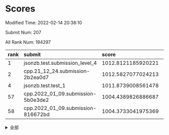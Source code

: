 # Scores

Modified Time: 2022-02-14 20:38:10

Submit Num: 207

All Rank Num: 194297

| rank |               submit               |       score        |       sigma        | pk_num |
| :--- | :--------------------------------- | :----------------- | :----------------- | :----- |
| 1    | jsonzb.test.submission_level_4     | 1012.8121185920221 | 0.8499842687914093 | 3752   |
| 2    | cpp.21_12_24.submission-2b2ea0d7   | 1012.5827077024213 | 0.818021229249698  | 3752   |
| 4    | jsonzb.test.test_1                 | 1011.8739008561478 | 0.7972064728882571 | 3753   |
| 57   | cpp.2022_01_09.submission-5b0e3de2 | 1004.4389826886687 | 0.7150207775850725 | 3759   |
| 58   | cpp.2022_01_09.submission-816672bd | 1004.3733041975369 | 0.7143371835112284 | 3752   |


<details>
<summary>全部</summary>

| rank |                 submit                 |       score        |       sigma        | pk_num |
| :--- | :------------------------------------- | :----------------- | :----------------- | :----- |
| 1    | jsonzb.test.submission_level_4         | 1012.8121185920221 | 0.8499842687914093 | 3752   |
| 2    | cpp.21_12_24.submission-2b2ea0d7       | 1012.5827077024213 | 0.818021229249698  | 3752   |
| 3    | gobigger.level_3.submission_level_3_27 | 1011.9750660965904 | 0.7954152519910507 | 3755   |
| 4    | jsonzb.test.test_1                     | 1011.8739008561478 | 0.7972064728882571 | 3753   |
| 5    | gobigger.level_3.submission_level_3_38 | 1011.7867025858922 | 0.7808201308559494 | 3760   |
| 6    | gobigger.level_3.submission_level_3_41 | 1011.245557138272  | 0.7760716574835191 | 3758   |
| 7    | gobigger.level_3.submission_level_3_4  | 1011.2044077484339 | 0.7765873466382649 | 3753   |
| 8    | gobigger.level_3.submission_level_3_23 | 1011.0870867637849 | 0.7745642588862311 | 3749   |
| 9    | gobigger.level_3.submission_level_3_6  | 1011.0016355338493 | 0.7972834125186641 | 3753   |
| 10   | gobigger.level_3.submission_level_3_16 | 1010.9979601448258 | 0.7683318863319644 | 3751   |
| 11   | gobigger.level_3.submission_level_3_37 | 1010.9630996706893 | 0.7439578416268365 | 3753   |
| 12   | gobigger.level_3.submission_level_3_49 | 1010.8989333032115 | 0.7697858032497412 | 3753   |
| 13   | gobigger.level_3.submission_level_3_14 | 1010.8315324998042 | 0.7789754908189207 | 3760   |
| 14   | gobigger.level_3.submission_level_3_40 | 1010.7557108892025 | 0.7819769877876946 | 3752   |
| 15   | gobigger.level_3.submission_level_3_7  | 1010.7542535810655 | 0.8001849170640485 | 3751   |
| 16   | gobigger.level_3.submission_level_3_24 | 1010.5554823166766 | 0.7771304639149751 | 3752   |
| 17   | gobigger.level_3.submission_level_3_36 | 1010.4448514539652 | 0.7739736694067768 | 3756   |
| 18   | gobigger.level_3.submission_level_3_2  | 1010.3369876220464 | 0.7615772279560212 | 3754   |
| 19   | gobigger.level_3.submission_level_3_19 | 1010.2931070595394 | 0.7704157940331977 | 3750   |
| 20   | gobigger.level_3.submission_level_3_11 | 1010.2138998161195 | 0.7423735807754144 | 3755   |
| 21   | gobigger.level_3.submission_level_3_10 | 1010.1667151613541 | 0.779643656431169  | 3750   |
| 22   | gobigger.level_3.submission_level_3_48 | 1009.9869123486017 | 0.7756738489230132 | 3757   |
| 23   | gobigger.level_3.submission_level_3_28 | 1009.9831925714503 | 0.7617312830192072 | 3752   |
| 24   | gobigger.level_3.submission_level_3_44 | 1009.9775755598803 | 0.7642145765886059 | 3756   |
| 25   | gobigger.level_3.submission_level_3_8  | 1009.8963088393978 | 0.7796593007634104 | 3751   |
| 26   | gobigger.level_3.submission_level_3_22 | 1009.8710219940232 | 0.7481006991468057 | 3752   |
| 27   | gobigger.level_3.submission_level_3_1  | 1009.8326176937433 | 0.7466329496656564 | 3757   |
| 28   | gobigger.level_3.submission_level_3_42 | 1009.8117815705674 | 0.7380266735794081 | 3757   |
| 29   | gobigger.level_3.submission_level_3_20 | 1009.6725961697324 | 0.7691812068964895 | 3760   |
| 30   | gobigger.level_3.submission_level_3_25 | 1009.668021687902  | 0.768437634655849  | 3757   |
| 31   | gobigger.level_3.submission_level_3_15 | 1009.6134940680134 | 0.7628314092801445 | 3754   |
| 32   | gobigger.level_3.submission_level_3_30 | 1009.5853521775061 | 0.7635654050266841 | 3755   |
| 33   | gobigger.level_3.submission_level_3_26 | 1009.3378010293002 | 0.7786046575848757 | 3757   |
| 34   | gobigger.level_3.submission_level_3_5  | 1009.309140138477  | 0.7543451651658748 | 3751   |
| 35   | gobigger.level_3.submission_level_3_0  | 1009.2600135907315 | 0.7646392182340128 | 3757   |
| 36   | gobigger.level_3.submission_level_3_12 | 1009.2452375339126 | 0.7366645652009325 | 3760   |
| 37   | gobigger.level_3.submission_level_3_13 | 1009.2083480686476 | 0.7341346539113107 | 3753   |
| 38   | gobigger.level_3.submission_level_3_34 | 1009.1650099793278 | 0.7475542669902548 | 3760   |
| 39   | gobigger.level_3.submission_level_3_17 | 1009.1355420748896 | 0.7557737031021946 | 3755   |
| 40   | gobigger.level_3.submission_level_3_29 | 1009.1256577051856 | 0.7475819945759538 | 3757   |
| 41   | gobigger.level_3.submission_level_3_3  | 1009.0610630323487 | 0.7567475171347727 | 3753   |
| 42   | gobigger.level_3.submission_level_3_43 | 1009.0291799200874 | 0.7265856948923926 | 3751   |
| 43   | gobigger.level_3.submission_level_3_35 | 1008.9912147529474 | 0.7655286142650908 | 3752   |
| 44   | gobigger.level_3.submission_level_3_47 | 1008.9719754743143 | 0.7476665182191324 | 3752   |
| 45   | gobigger.level_3.submission_level_3_46 | 1008.9557599499353 | 0.7368401876249112 | 3752   |
| 46   | gobigger.level_3.submission_level_3_32 | 1008.9497734938695 | 0.7473531074149985 | 3753   |
| 47   | gobigger.level_3.submission_level_3_21 | 1008.8396589689327 | 0.7389971629775797 | 3759   |
| 48   | gobigger.level_3.submission_level_3_33 | 1008.7630196557662 | 0.7461724225391057 | 3755   |
| 49   | gobigger.level_3.submission_level_3_31 | 1008.7285668717054 | 0.7794681157606748 | 3751   |
| 50   | gobigger.level_3.submission_level_3_9  | 1008.3711570856524 | 0.7454135906326307 | 3753   |
| 51   | gobigger.level_3.submission_level_3_18 | 1008.1730683464122 | 0.7417555129132509 | 3759   |
| 52   | gobigger.level_3.submission_level_3_39 | 1008.1222079793472 | 0.744350338692178  | 3757   |
| 53   | gobigger.level_3.submission_level_3_45 | 1008.106503668275  | 0.7417285016864799 | 3755   |
| 54   | gobigger.level_1.submission_level_1_23 | 1006.045159390938  | 0.7311524837623281 | 3749   |
| 55   | gobigger.level_1.submission_level_1_17 | 1005.0110582401803 | 0.7182865563255121 | 3754   |
| 56   | gobigger.level_1.submission_level_1_29 | 1004.7510770891389 | 0.7141002221219266 | 3757   |
| 57   | cpp.2022_01_09.submission-5b0e3de2     | 1004.4389826886687 | 0.7150207775850725 | 3759   |
| 58   | cpp.2022_01_09.submission-816672bd     | 1004.3733041975369 | 0.7143371835112284 | 3752   |
| 59   | gobigger.level_1.submission_level_1_7  | 1004.350001598342  | 0.7095716113976593 | 3758   |
| 60   | gobigger.level_1.submission_level_1_48 | 1004.2518203579716 | 0.7230890125832488 | 3760   |
| 61   | gobigger.level_1.submission_level_1_19 | 1004.2221039723048 | 0.7212302430324007 | 3752   |
| 62   | gobigger.level_1.submission_level_1_11 | 1004.2044916586592 | 0.7161914939159338 | 3754   |
| 63   | gobigger.level_1.submission_level_1_21 | 1004.105273651635  | 0.7268114048515231 | 3756   |
| 64   | gobigger.level_1.submission_level_1_8  | 1004.0758255436698 | 0.7148920378583431 | 3754   |
| 65   | gobigger.level_1.submission_level_1_33 | 1003.9983640762185 | 0.7331015819622964 | 3750   |
| 66   | gobigger.level_1.submission_level_1_14 | 1003.9173264670608 | 0.7352238558253901 | 3756   |
| 67   | gobigger.level_1.submission_level_1_41 | 1003.882834732279  | 0.7346453023073664 | 3751   |
| 68   | gobigger.level_1.submission_level_1_28 | 1003.7274464373854 | 0.7095829662269101 | 3755   |
| 69   | gobigger.level_1.submission_level_1_5  | 1003.7050623990392 | 0.7192730835075302 | 3761   |
| 70   | gobigger.level_1.submission_level_1_22 | 1003.665136210869  | 0.7118694865633381 | 3757   |
| 71   | gobigger.level_1.submission_level_1_18 | 1003.6342492952247 | 0.7100298262998107 | 3753   |
| 72   | gobigger.level_1.submission_level_1_44 | 1003.5981134898194 | 0.7140825646554706 | 3754   |
| 73   | gobigger.level_1.submission_level_1_49 | 1003.538284262836  | 0.7249369100136956 | 3754   |
| 74   | gobigger.level_1.submission_level_1_13 | 1003.5166401231428 | 0.717971380538647  | 3755   |
| 75   | gobigger.level_1.submission_level_1_26 | 1003.3750421275874 | 0.727827395402413  | 3750   |
| 76   | gobigger.level_1.submission_level_1_16 | 1003.2974946098177 | 0.7222378967750842 | 3756   |
| 77   | gobigger.level_1.submission_level_1_25 | 1003.2487989339551 | 0.7040217413621925 | 3750   |
| 78   | gobigger.level_1.submission_level_1_35 | 1003.2328691693735 | 0.7150284165424723 | 3754   |
| 79   | gobigger.level_1.submission_level_1_10 | 1003.2219764203036 | 0.7159150628870515 | 3757   |
| 80   | gobigger.level_1.submission_level_1_0  | 1003.207420265277  | 0.7144672302485803 | 3752   |
| 81   | gobigger.level_1.submission_level_1_15 | 1003.126569075563  | 0.7263891969247926 | 3756   |
| 82   | gobigger.level_1.submission_level_1_3  | 1003.1185384773407 | 0.7219725778939301 | 3751   |
| 83   | gobigger.level_1.submission_level_1_45 | 1003.1166077057336 | 0.6990235853709116 | 3749   |
| 84   | gobigger.level_1.submission_level_1_24 | 1003.0872921067789 | 0.7212183707071328 | 3753   |
| 85   | gobigger.level_1.submission_level_1_12 | 1003.0610366147653 | 0.7054679883560658 | 3751   |
| 86   | gobigger.level_1.submission_level_1_30 | 1003.0429149504143 | 0.7066879458164849 | 3747   |
| 87   | gobigger.level_1.submission_level_1_43 | 1003.0123968517433 | 0.7034658099654368 | 3748   |
| 88   | gobigger.level_1.submission_level_1_6  | 1002.9563145945078 | 0.707479632850149  | 3751   |
| 89   | gobigger.level_1.submission_level_1_31 | 1002.8921355749266 | 0.7122591525812937 | 3759   |
| 90   | gobigger.level_1.submission_level_1_20 | 1002.845820861628  | 0.713131315179332  | 3757   |
| 91   | gobigger.level_1.submission_level_1_42 | 1002.8275697694316 | 0.7118452072277874 | 3748   |
| 92   | gobigger.level_1.submission_level_1_39 | 1002.7968992872542 | 0.7174946497747117 | 3755   |
| 93   | gobigger.level_1.submission_level_1_36 | 1002.7710468604411 | 0.7229479915224273 | 3754   |
| 94   | gobigger.level_1.submission_level_1_27 | 1002.7590145184245 | 0.7084777352914362 | 3752   |
| 95   | gobigger.level_1.submission_level_1_34 | 1002.6748169608712 | 0.7166003696711972 | 3754   |
| 96   | gobigger.level_1.submission_level_1_9  | 1002.6320380738044 | 0.704582886008051  | 3756   |
| 97   | gobigger.level_1.submission_level_1_37 | 1002.3581761659825 | 0.7136090508810538 | 3758   |
| 98   | gobigger.level_1.submission_level_1_40 | 1002.2709060055145 | 0.7011127361698197 | 3758   |
| 99   | gobigger.level_1.submission_level_1_1  | 1002.1501226352977 | 0.7163453337865329 | 3755   |
| 100  | gobigger.level_1.submission_level_1_46 | 1002.1390224286538 | 0.7003470154579402 | 3753   |
| 101  | gobigger.level_1.submission_level_1_47 | 1001.9364973272311 | 0.7128631155545292 | 3751   |
| 102  | gobigger.level_1.submission_level_1_32 | 1001.8077011876771 | 0.7141460573142485 | 3754   |
| 103  | gobigger.level_1.submission_level_1_4  | 1001.5591029417634 | 0.7051718871365859 | 3757   |
| 104  | gobigger.level_1.submission_level_1_2  | 1001.5515921888923 | 0.7080528096409762 | 3759   |
| 105  | gobigger.level_1.submission_level_1_38 | 1000.790600861687  | 0.7089503819957138 | 3757   |
| 106  | gobigger.random.submission_random_31   | 997.4152252582345  | 0.7055737037821893 | 3753   |
| 107  | gobigger.random.submission_random_37   | 997.0388307331259  | 0.7026549118420996 | 3754   |
| 108  | gobigger.random.submission_random_28   | 996.9682942224318  | 0.7099852954616958 | 3757   |
| 109  | gobigger.random.submission_random_49   | 996.929334741018   | 0.7180182008713617 | 3751   |
| 110  | gobigger.random.submission_random_8    | 996.8163940660643  | 0.7054796255093571 | 3752   |
| 111  | gobigger.random.submission_random_35   | 996.7632660602984  | 0.715397348722635  | 3752   |
| 112  | gobigger.random.submission_random_6    | 996.7611659455181  | 0.7183245819807115 | 3757   |
| 113  | gobigger.random.submission_random_13   | 996.7214137499531  | 0.7220024579258085 | 3757   |
| 114  | gobigger.random.submission_random_21   | 996.6652764318974  | 0.7026912544670391 | 3751   |
| 115  | gobigger.random.submission_random_7    | 996.6511541954421  | 0.7145867216983862 | 3756   |
| 116  | gobigger.random.submission_random_12   | 996.6275618271023  | 0.7089570866619714 | 3754   |
| 117  | gobigger.random.submission_random_47   | 996.5997313280118  | 0.7067145167787553 | 3752   |
| 118  | gobigger.random.submission_random_26   | 996.4918541750103  | 0.7113274091119584 | 3749   |
| 119  | gobigger.random.submission_random_14   | 996.438104153964   | 0.7048479311214351 | 3754   |
| 120  | gobigger.random.submission_random_46   | 996.4108913856364  | 0.7118559829524992 | 3756   |
| 121  | gobigger.random.submission_random_44   | 996.4045925737352  | 0.7141005562907113 | 3753   |
| 122  | gobigger.random.submission_random_25   | 996.3664570862348  | 0.7048418272634269 | 3753   |
| 123  | gobigger.random.submission_random_23   | 996.3481989185904  | 0.7054383472611491 | 3760   |
| 124  | gobigger.random.submission_random_40   | 996.3397816794433  | 0.7019084684022009 | 3755   |
| 125  | gobigger.random.submission_random_30   | 996.3205433880333  | 0.7170984862093371 | 3752   |
| 126  | gobigger.random.submission_random_38   | 996.3182501144504  | 0.7143684820140099 | 3754   |
| 127  | gobigger.random.submission_random_18   | 996.2786163359297  | 0.7151558652137165 | 3754   |
| 128  | gobigger.random.submission_random_17   | 996.2503778228212  | 0.7079284995336779 | 3759   |
| 129  | gobigger.random.submission_random_11   | 996.2364016432035  | 0.7055183201778028 | 3751   |
| 130  | gobigger.random.submission_random_39   | 996.2165799247853  | 0.7104408615341917 | 3752   |
| 131  | gobigger.random.submission_random_48   | 996.2104552383043  | 0.7100729310744779 | 3754   |
| 132  | gobigger.random.submission_random_4    | 996.1409212112669  | 0.7027677659994299 | 3756   |
| 133  | gobigger.random.submission_random_0    | 996.1346708348221  | 0.7190318056751215 | 3751   |
| 134  | gobigger.random.submission_random_20   | 995.9511756258422  | 0.7093555555546004 | 3758   |
| 135  | gobigger.random.submission_random_27   | 995.9161417137041  | 0.7196489751473889 | 3748   |
| 136  | gobigger.random.submission_random_2    | 995.9147334170625  | 0.7082136797138214 | 3757   |
| 137  | gobigger.random.submission_random_1    | 995.8656828129073  | 0.7132425024216473 | 3757   |
| 138  | gobigger.random.submission_random_45   | 995.8489595565728  | 0.7081722136834037 | 3758   |
| 139  | gobigger.random.submission_random_43   | 995.8465110068116  | 0.702727308622659  | 3755   |
| 140  | gobigger.random.submission_random_33   | 995.8411488018617  | 0.7078187671589938 | 3757   |
| 141  | gobigger.random.submission_random_5    | 995.8063022440098  | 0.6993937445273055 | 3752   |
| 142  | gobigger.random.submission_random_42   | 995.7381005751525  | 0.703541749810707  | 3755   |
| 143  | gobigger.random.submission_random_19   | 995.6838111907518  | 0.7024997529474211 | 3754   |
| 144  | gobigger.random.submission_random_15   | 995.6715566093902  | 0.7035683843356867 | 3761   |
| 145  | gobigger.random.submission_random_16   | 995.5749492484993  | 0.7073659679596684 | 3754   |
| 146  | gobigger.random.submission_random_3    | 995.5622898535037  | 0.7143024568190024 | 3752   |
| 147  | gobigger.random.submission_random_24   | 995.4932315782152  | 0.724514831415953  | 3752   |
| 148  | gobigger.random.submission_random_32   | 995.3526982738368  | 0.709440433609079  | 3754   |
| 149  | gobigger.random.submission_random_22   | 995.325010969606   | 0.7166497150575601 | 3760   |
| 150  | gobigger.random.submission_random_29   | 995.3153080409367  | 0.7205642285700963 | 3757   |
| 151  | gobigger.random.submission_random_9    | 995.1834671606728  | 0.7061426273384387 | 3754   |
| 152  | gobigger.random.submission_random_41   | 995.1789030912278  | 0.6959701280175441 | 3760   |
| 153  | gobigger.random.submission_random_34   | 995.0939327202886  | 0.7101635297131689 | 3756   |
| 154  | gobigger.random.submission_random_10   | 995.0441150513332  | 0.7168578050429211 | 3754   |
| 155  | gobigger.random.submission_random_36   | 994.9824815458575  | 0.7129487753703766 | 3755   |
| 156  | gobigger.level_2.submission_level_2_27 | 994.2084256108964  | 0.7304250923575731 | 3754   |
| 157  | gobigger.level_2.submission_level_2_1  | 994.1103897542804  | 0.7231623275044515 | 3752   |
| 158  | gobigger.level_2.submission_level_2_34 | 993.8429801729451  | 0.7371965179271812 | 3754   |
| 159  | gobigger.level_2.submission_level_2_39 | 993.5910495023811  | 0.7336174443410332 | 3751   |
| 160  | gobigger.level_2.submission_level_2_14 | 993.5684059210104  | 0.7365515719315217 | 3756   |
| 161  | gobigger.level_2.submission_level_2_6  | 993.5250474890346  | 0.7251746517247918 | 3749   |
| 162  | gobigger.level_2.submission_level_2_4  | 993.3434535061368  | 0.7267623647515983 | 3755   |
| 163  | gobigger.level_2.submission_level_2_48 | 993.1548443795689  | 0.7547817211284102 | 3754   |
| 164  | gobigger.level_2.submission_level_2_26 | 992.8956239971951  | 0.737673731700942  | 3757   |
| 165  | gobigger.level_2.submission_level_2_3  | 992.8249029146864  | 0.7324668934341892 | 3753   |
| 166  | gobigger.level_2.submission_level_2_19 | 992.7847757653084  | 0.738778198661813  | 3756   |
| 167  | gobigger.level_2.submission_level_2_33 | 992.7343987278199  | 0.7651581608071658 | 3753   |
| 168  | gobigger.level_2.submission_level_2_21 | 992.655451633653   | 0.7397083767404447 | 3756   |
| 169  | gobigger.level_2.submission_level_2_49 | 992.5991464151612  | 0.7353517877452027 | 3757   |
| 170  | gobigger.level_2.submission_level_2_10 | 992.5885919518819  | 0.7364773094129616 | 3752   |
| 171  | gobigger.level_2.submission_level_2_2  | 992.5666437576701  | 0.7442515453039142 | 3758   |
| 172  | gobigger.level_2.submission_level_2_42 | 992.5482842857524  | 0.7611426414077584 | 3759   |
| 173  | gobigger.level_2.submission_level_2_37 | 992.5427489684408  | 0.7381351408107947 | 3761   |
| 174  | gobigger.level_2.submission_level_2_8  | 992.3622103324159  | 0.7449590052197592 | 3757   |
| 175  | gobigger.level_2.submission_level_2_29 | 992.3164660846808  | 0.7607842916078638 | 3755   |
| 176  | gobigger.level_2.submission_level_2_46 | 992.2240781954118  | 0.7413720859552602 | 3753   |
| 177  | gobigger.level_2.submission_level_2_38 | 992.2032535581745  | 0.7432155723968709 | 3754   |
| 178  | gobigger.level_2.submission_level_2_44 | 992.1917571136524  | 0.7414355607766803 | 3755   |
| 179  | gobigger.level_2.submission_level_2_35 | 992.1820479462403  | 0.7466341749945654 | 3753   |
| 180  | gobigger.level_2.submission_level_2_23 | 992.1289394418469  | 0.755010484427245  | 3756   |
| 181  | gobigger.level_2.submission_level_2_7  | 992.1207742954642  | 0.7444984688799504 | 3754   |
| 182  | gobigger.level_2.submission_level_2_47 | 992.1116404662852  | 0.7370810392324835 | 3758   |
| 183  | gobigger.level_2.submission_level_2_0  | 991.9915028541103  | 0.7517702558901519 | 3756   |
| 184  | gobigger.level_2.submission_level_2_36 | 991.9521127007733  | 0.7488886411118176 | 3757   |
| 185  | gobigger.level_2.submission_level_2_30 | 991.9491111656258  | 0.7547068293937317 | 3754   |
| 186  | gobigger.level_2.submission_level_2_11 | 991.9331260573689  | 0.734240799389326  | 3756   |
| 187  | gobigger.level_2.submission_level_2_22 | 991.8348394219735  | 0.7355932467841326 | 3758   |
| 188  | gobigger.level_2.submission_level_2_18 | 991.7767183983692  | 0.7420245171859049 | 3761   |
| 189  | gobigger.level_2.submission_level_2_15 | 991.7208367974441  | 0.7572134986495386 | 3751   |
| 190  | gobigger.level_2.submission_level_2_5  | 991.6623139265027  | 0.7432810782878648 | 3748   |
| 191  | gobigger.level_2.submission_level_2_16 | 991.6397106741189  | 0.7405807744997193 | 3757   |
| 192  | gobigger.level_2.submission_level_2_45 | 991.5202256463449  | 0.7551872213910736 | 3757   |
| 193  | gobigger.level_2.submission_level_2_12 | 991.4911967414541  | 0.7492609219535699 | 3753   |
| 194  | gobigger.level_2.submission_level_2_43 | 991.4370824694867  | 0.7425066930451444 | 3756   |
| 195  | gobigger.level_2.submission_level_2_31 | 991.4263156811058  | 0.7514677591907104 | 3758   |
| 196  | gobigger.level_2.submission_level_2_25 | 991.3551213582028  | 0.7495529333605917 | 3757   |
| 197  | gobigger.level_2.submission_level_2_13 | 991.1938445382777  | 0.7687029830717628 | 3754   |
| 198  | gobigger.level_2.submission_level_2_20 | 991.1231655467673  | 0.760479050750223  | 3757   |
| 199  | gobigger.level_2.submission_level_2_28 | 991.0457327574533  | 0.7645038850734605 | 3755   |
| 200  | gobigger.level_2.submission_level_2_9  | 991.0238194126691  | 0.7543185798351006 | 3752   |
| 201  | gobigger.level_2.submission_level_2_24 | 990.840139233348   | 0.7910966868586716 | 3759   |
| 202  | gobigger.level_2.submission_level_2_32 | 990.8135757206593  | 0.7588566282285026 | 3759   |
| 203  | gobigger.level_2.submission_level_2_40 | 990.6784613445135  | 0.7522312383299258 | 3750   |
| 204  | gobigger.level_2.submission_level_2_17 | 990.5731513337356  | 0.7524588892447777 | 3755   |
| 205  | gobigger.level_2.submission_level_2_41 | 990.5537273702008  | 0.7598230262971216 | 3754   |
| 206  | gobigger.none.submission_none_0        | 977.5199259063562  | 1.4075815174238895 | 3758   |
| 207  | gobigger.none.submission_none_1        | 976.4290713753837  | 1.3294773482931834 | 3753   |

</details>